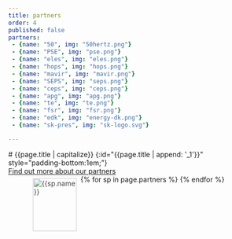 ```yaml
---
title: partners
order: 4
published: false
partners:
 - {name: "50", img: "50hertz.png"}
 - {name: "PSE", img: "pse.png"}
 - {name: "eles", img: "eles.png"}
 - {name: "hops", img: "hops.png"}
 - {name: "mavir", img: "mavir.png"}
 - {name: "SEPS", img: "seps.png"}
 - {name: "ceps", img: "ceps.png"}
 - {name: "apg", img: "apg.png"}
 - {name: "te", img: "te.png"}
 - {name: "fsr", img: "fsr.png"}
 - {name: "edk", img: "energy-dk.png"}
 - {name: "sk-pres", img: "sk-logo.svg"}

---
```


<style type="text/css">
    .part-img {
        
    }
    .wb-50 {
        width:50% !important;
    }
    .partners .columns:last-child:not(:first-child) {
        float: none;
        margin-left: auto;
        margin-right: auto;
    }
    .clear {clear: both;}

.partner-logo.logo-centered img, .partner-logo.logo-centered svg {
    margin: auto;
}
    .partner-logo img, .partner-logo svg {
    width: auto;
    top: 50%;
    max-width: 85%;
    -webkit-transform: translateY(-50%);
    -o-transform: translateY(-50%);
    -ms-transform: translateY(-50%);
    -moz-transform: translateY(-50%);
    transform: translateY(-50%);
    opacity: .8;
    height: 100%;
    max-height: 90%;
    position: absolute;
    left: 0;
    right: 0;
    display: block;
}
.limiter {
    width: 83.3333%;
    max-width: 1000px;
    margin-left: auto;
    margin-right: auto;
}
.col3 {
    float: left;
    width: 25.0000%;
    max-width: 300px;
}

.partner-logos div {
    height: 120px;
    position: relative;
}

@media screen and (max-width: 640px) {
.col1, .col2, .col3, .col4, .col5, .col6, .col7, .col8, .col9, .col10, .col11, .col12, .fifths > * {
    width: 100%;
    max-width: 100%;
}
}
</style>

<div class="small-12 columns">
<div class="large-8 text-center small-centered" markdown="1">
# {{page.title | capitalize}}
{:id="{{page.title | append: '_1'}}" style="padding-bottom:1em;"}
</div>
</div>

<div class="small-12 columns">
<div class="large-8 text-center small-centered">
<a class="button large" href="{{site.baseurl}}/partners">Find out more about our partners</a>
</div>
</div>


<div class="limiter">
    <div class="clearfix partner-logos">
        {% for sp in page.partners %}
        <div class="col3">
            <span class="block partner-logo logo-centered">
                <img src="{{sp.img | prepend: "./assets/img/tso/"}}" alt="{{sp.name}}">
            </span>
        </div>
        {% endfor %}
    </div>
</div>